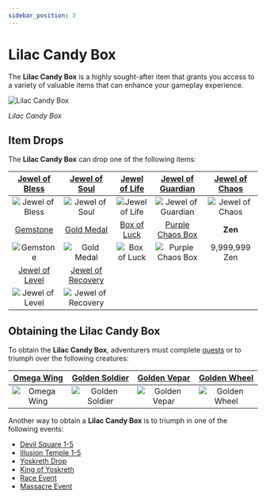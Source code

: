 ```yaml
---
sidebar_position: 3
---
```


# Lilac Candy Box

The **Lilac Candy Box** is a highly sought-after item that grants you access to a variety of valuable items that can enhance your gameplay experience.

![Lilac Candy Box](/img/items/item-bags/lilac-candy-box.png)

_Lilac Candy Box_

## Item Drops

The **Lilac Candy Box** can drop one of the following items:

| [Jewel of Bless](/items/jewels/regular-jewels/jewel-of-bless) |    [Jewel of Soul](/items/jewels/regular-jewels/jewel-of-soul)     | [Jewel of Life](/items/jewels/regular-jewels/jewel-of-life) | [Jewel of Guardian](/items/jewels/regular-jewels/jewel-of-guardian) | [Jewel of Chaos](/items/jewels/regular-jewels/jewel-of-chaos) |
| :-----------------------------------------------------------: | :----------------------------------------------------------------: | :---------------------------------------------------------: | :-----------------------------------------------------------------: | :-----------------------------------------------------------: |
|        ![Jewel of Bless](/img/items/jewels/bless.png)         |            ![Jewel of Soul](/img/items/jewels/soul.png)            |        ![Jewel of Life](/img/items/jewels/life.png)         |        ![Jewel of Guardian](/img/items/jewels/guardian.png)         |        ![Jewel of Chaos](/img/items/jewels/chaos.png)         |
|       [Gemstone](/items/jewels/regular-jewels/gemstone)       |         [Gold Medal](/items/item-bags/non-exc/gold-medal)          |      [Box of Luck](/items/item-bags/misc/box-of-luck)       |     [Purple Chaos Box](/items/item-bags/misc/purple-chaos-box)      |                            **Zen**                            |
|          ![Gemstone](/img/items/jewels/gemstone.png)          |         ![Gold Medal](/img/items/item-bags/gold-medal.png)         |    ![Box of Luck](/img/items/item-bags/box-of-luck.png)     |   ![Purple Chaos Box](/img/items/item-bags/purple-chaos-box.png)    |                         9,999,999 Zen                         |
| [Jewel of Level](/items/jewels/superb-jewels/jewel-of-level)  | [Jewel of Recovery](/items/jewels/superb-jewels/jewel-of-recovery) |
|    ![Jewel of Level](/img/items/jewels/custom-orange.png)     |     ![Jewel of Recovery](/img/items/jewels/custom-purple.png)      |

## Obtaining the Lilac Candy Box

To obtain the **Lilac Candy Box**, adventurers must complete [quests](/gameplay-systems/quest-system) or to triumph over the following creatures:

|     [Omega Wing](/special-monsters/others/omega-wing)      | [Golden Soldier](/special-monsters/invasions/golden-dragon) | [Golden Vepar](/special-monsters/invasions/golden-dragon) |   [Golden Wheel](/special-monsters/invasions/golden-dragon)    |
| :--------------------------------------------------------: | :---------------------------------------------------------: | :-------------------------------------------------------: | :------------------------------------------------------------: |
| ![Omega Wing](/img/monsters/special/others/omega-wing.jpg) | ![Golden Soldier](/img/monsters/special/golden/soldier.jpg) |  ![Golden Vepar](/img/monsters/special/golden/vepar.jpg)  | ![Golden Wheel](/img/monsters/special/golden/golden-wheel.jpg) |

Another way to obtain a **Lilac Candy Box** is to triumph in one of the following events:

- [Devil Square 1-5](/events/devil-square)
- [Illusion Temple 1-5](/events/illusion-temple)
- [Yoskreth Drop](/events/others/yoskreth-drop)
- [King of Yoskreth](/events/king-of-yoskreth)
- [Race Event](/events/others/race)
- [Massacre Event](/events/others/massacre)
